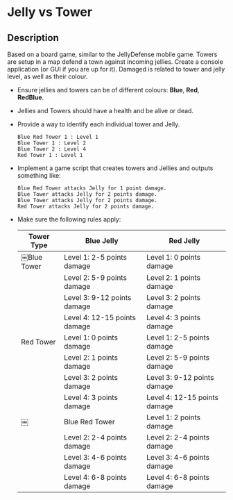 # Jelly vs Tower

## Description
Based on a board game, similar to the JellyDefense mobile game.
Towers are setup in a map defend a town against incoming jellies.
Create a console application (or GUI if you are up for it).
Damaged is related to tower and jelly level, as well as their colour.

* Ensure jellies and towers can be of different colours: **Blue**, **Red**, **RedBlue**.
* Jellies and Towers should have a health and be alive or dead.
* Provide a way to identify each individual tower and Jelly.

  ```
  Blue Red Tower 1 : Level 1 
  Blue Tower 1 : Level 2 
  Blue Tower 2 : Level 4
  Red Tower 1 : Level 1
  ```
  
* Implement a game script that creates towers and Jellies and outputs something like:
  ```
  Blue Red Tower attacks Jelly for 1 point damage. 
  Blue Tower attacks Jelly for 2 points damage. 
  Blue Tower attacks Jelly for 2 points damage. 
  Red Tower attacks Jelly for 2 points damage.
  ```

* Make sure the following rules apply:<br>

  |   Tower Type   |          Blue Jelly          |           Red Jelly           |
  |----------------|------------------------------|-------------------------------|
  |   ￼Blue Tower   | Level 1: 2-5 points damage   | Level 1: 0 points damage      | 
  |                | Level 2: 5-9 points damage   | Level 2: 1 points damage      |
  |                | Level 3: 9-12 points damage  | Level 3: 2 points damage      |
  |                | Level 4: 12-15 points damage | Level 4: 3 points damage      |
  |   Red Tower    | Level 1: 0 points damage     | Level 1: 2-5 points damage    |
  |                | Level 2: 1 points damage     | Level 2: 5-9 points damage    |
  |                | Level 3: 2 points damage     | Level 3: 9-12 points damage   |
  |                | Level 4: 3 points damage     | Level 4: 12-15 points damage  |
  ￼| Blue Red Tower | Level 1: 2 points damage     | Level 1: 2 points damage      |
  |                | Level 2: 2-4 points damage   | Level 2: 2-4 points damage    |
  |                | Level 3: 4-6 points damage   | Level 3: 4-6 points damage    |
  |                | Level 4: 6-8 points damage   | Level 4: 6-8 points damage    |
